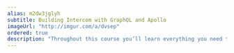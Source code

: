 ```yaml
---
alias: m2dw3jglyh
subtitle: Building Intercom with GraphQL and Apollo
imageUrl: "http://imgur.com/a/dvsep"
ordered: true
description: "Throughout this course you’ll learn everything you need to build a functional Intercom clone. We'll cover how to build a frontend using React & Apollo, add authentication and permission rules, integrate realtime functionality with GraphQL subscriptions and forward messages to Slack using serverless functions."
---
```



